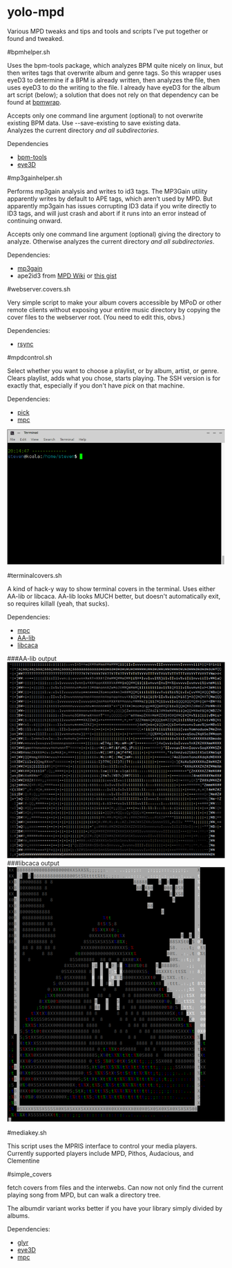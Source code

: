 yolo-mpd
========

Various MPD tweaks and tips and tools and scripts I've put together or found and tweaked.

#bpmhelper.sh

Uses the bpm-tools package, which analyzes BPM quite nicely on linux, but then writes tags that overwrite album and genre tags. So this wrapper uses eyeD3 to determine if a BPM is already written, then analyzes the file, then uses eyeD3 to do the writing to the file. I already have eyeD3 for the album art script (below); a solution that does not rely on that dependency can be found at [bpmwrap](https://github.com/meridius/bpmwrap).

Accepts only one command line argument (optional) to not overwrite existing BPM data. Use --save-existing to save existing data.  
Analyzes the current directory *and all subdirectories*.

Dependencies
* [bpm-tools](http://www.pogo.org.uk/~mark/bpm-tools/)
* [eye3D](http://eyed3.nicfit.net/)

#mp3gainhelper.sh

Performs mp3gain analysis and writes to id3 tags. The MP3Gain utility apparently writes by default to APE tags, which aren't used by MPD. But apparently mp3gain has issues corrupting ID3 data if you write directly to ID3 tags, and will just crash and abort if it runs into an error instead of continuing onward.

Accepts only one command line argument (optional) giving the directory to analyze. Otherwise analyzes the current directory *and all subdirectories*.

Dependencies: 
* [mp3gain](http://mp3gain.sourceforge.net/)
* ape2id3 from [MPD Wiki](http://mpd.wikia.com/wiki/Hack:ape2id3.py) or [this gist](https://gist.github.com/uriel1998/6333da780d44e59abbc1761700104329)

#webserver.covers.sh

Very simple script to make your album covers accessible by MPoD or other remote clients without exposing your entire music directory by copying the cover files to the webserver root. (You need to edit this, obvs.)

Dependencies:
* [rsync](https://en.wikipedia.org/wiki/Rsync)

#mpdcontrol.sh

Select whether you want to choose a playlist, or by album, artist, or genre. Clears playlist, adds what you chose, starts playing. The SSH version is for exactly that, especially if you don't have *pick* on that machine.

Dependencies: 
* [pick](https://github.com/thoughtbot/pick)
* [mpc](http://git.musicpd.org/cgit/master/mpc.git/)

![output](out.gif?raw=true "What it looks like")

#terminalcovers.sh

A kind of hack-y way to show terminal covers in the terminal.  Uses either AA-lib or libcaca.  AA-lib looks MUCH better, but doesn't automatically exit, so requires killall (yeah, that sucks).

Dependencies: 
* [mpc](http://git.musicpd.org/cgit/master/mpc.git/)
* [AA-lib](http://aa-project.sourceforge.net/aview/)
* [libcaca](http://caca.zoy.org/wiki/libcaca)

###AA-lib output
![AA-lib](aaview_output.png?raw=true "AA-lib output")
###libcaca output
![LibCaca](libcaca_output.png?raw=true "libcaca output")

#mediakey.sh

This script uses the MPRIS interface to control your media players.  Currently supported players include MPD, Pithos, Audacious, and Clementine

#simple_covers

fetch covers from files and the interwebs.  Can now not only find the current playing song from MPD, but can walk a directory tree.

The albumdir variant works better if you have your library simply divided by albums.

Dependencies:

* [glyr](https://github.com/sahib/glyr)
* [eye3D](http://eyed3.nicfit.net/)
* [mpc](http://git.musicpd.org/cgit/master/mpc.git/)
